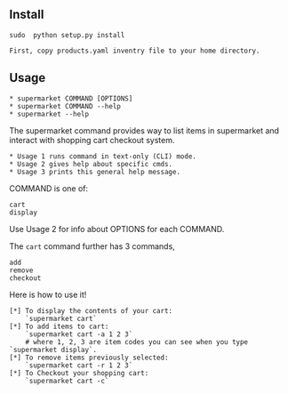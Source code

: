 
Install
-------

    sudo  python setup.py install

    First, copy products.yaml inventry file to your home directory.


Usage
-----

    * supermarket COMMAND [OPTIONS]
    * supermarket COMMAND --help
    * supermarket --help

The supermarket command provides way to list items in supermarket and
 interact with shopping cart checkout system.

	* Usage 1 runs command in text-only (CLI) mode.
	* Usage 2 gives help about specific cmds.
	* Usage 3 prints this general help message.

COMMAND is one of:
        
	cart
	display

Use Usage 2 for info about OPTIONS for each COMMAND.

The `cart` command further has 3 commands, 
    
    add
    remove
    checkout

Here is how to use it!

	[*] To display the contents of your cart:
		`supermarket cart`
	[*] To add items to cart:
		`supermarket cart -a 1 2 3`
		# where 1, 2, 3 are item codes you can see when you type `supermarket display`.
	[*] To remove items previously selected:
		`supermarket cart -r 1 2 3`
	[*] To Checkout your shopping cart:
		`supermarket cart -c`



